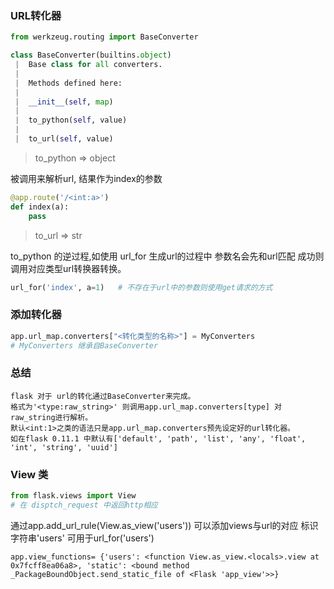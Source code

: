 ### URL转化器
~~~python
from werkzeug.routing import BaseConverter

class BaseConverter(builtins.object)
 |  Base class for all converters.
 |
 |  Methods defined here:
 |
 |  __init__(self, map)
 |
 |  to_python(self, value)
 |
 |  to_url(self, value)
~~~
> to_python  => object

被调用来解析url, 结果作为index的参数
~~~python
@app.route('/<int:a>')
def index(a):
    pass
~~~
> to_url => str  

to_python 的逆过程,如使用 url_for 生成url的过程中 参数名会先和url匹配 成功则调用对应类型url转换器转换。
~~~python
url_for('index', a=1)   # 不存在于url中的参数则使用get请求的方式
~~~
### 添加转化器
~~~python
app.url_map.converters["<转化类型的名称>"] = MyConverters
# MyConverters 继承自BaseConverter
~~~
### 总结
    flask 对于 url的转化通过BaseConverter来完成。
    格式为'<type:raw_string>' 则调用app.url_map.converters[type] 对raw_string进行解析。
    默认<int:1>之类的语法只是app.url_map.converters预先设定好的url转化器。
    如在flask 0.11.1 中默认有['default', 'path', 'list', 'any', 'float', 'int', 'string', 'uuid']

### View 类
~~~python
from flask.views import View
# 在 disptch_request 中返回http相应
~~~
通过app.add_url_rule(View.as_view('users'))  可以添加views与url的对应 标识字符串'users' 可用于url_for('users')

    app.view_functions= {'users': <function View.as_view.<locals>.view at 0x7fcff8ea06a8>, 'static': <bound method _PackageBoundObject.send_static_file of <Flask 'app_view'>>}
